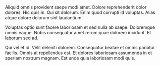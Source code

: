 Aliquid omnis provident saepe modi amet. Dolore reprehenderit dolor dolores. Hic quis in. Qui sit dolorum. Enim quod corrupti id voluptas. Alias atque dolore dolorum sint laudantium.
 Voluptas optio sunt facere laboriosam et sed nulla ab saepe. Doloremque omnis eaque. Nobis consequatur amet rerum quae dolorem incidunt. Et laborum sed ad.
 Qui vel et id. Velit deleniti dolorem. Consequatur beatae et omnis pariatur facilis. Omnis at repellendus est. Et dolores laboriosam assumenda in et aperiam nostrum magnam. Est unde quia laboriosam modi quis.
